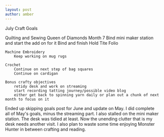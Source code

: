 ```yaml
---
layout: post
author: amber
---
```

July Craft Goals

<div class="item3">
    Quilting and Sewing
        Queen of Diamonds Month 7
        Bind mini maker station and start the add on for it
        Bind and finish Hold Tite Folio

    Machine Embroidery
        Keep working on mug rugs

    Crochet
        Continue on next step of bag squares
        Continue on cardigan

    Bonus crafty objectives
        retidy desk and work on streaming
        start recording tatting journey/possible video blog
        either get back to spinning yarn daily or plan out a chunk of next month to focus on it


Ended up skipping goals post for June and update on May. I did complete all of May's goals, minus the streaming part. I also stalled on the mini maker station. The desk was tidied at least. Now the unending clutter that is my desk needs another visit. I also plan to waste some time enjoying Monster Hunter in between crafting and reading.

</div>